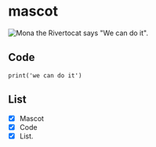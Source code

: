 # mascot

![Mona the Rivertocat says "We can do it". ](https://octodex.github.com/images/mona-the-rivetertocat.png)

## Code

```
print('we can do it')
```

## List

- [x] Mascot
- [x] Code
- [x] List.
